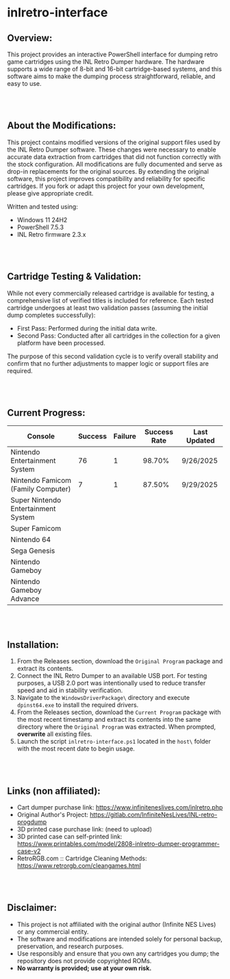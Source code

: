 # inlretro-interface

## Overview:
This project provides an interactive PowerShell interface for dumping retro game cartridges using the INL Retro Dumper hardware. The hardware supports a wide range of 8-bit and 16-bit cartridge-based systems, and this software aims to make the dumping process straightforward, reliable, and easy to use.

<br/><br/>
## About the Modifications:
This project contains modified versions of the original support files used by the INL Retro Dumper software. These changes were necessary to enable accurate data extraction from cartridges that did not function correctly with the stock configuration. All modifications are fully documented and serve as drop-in replacements for the original sources. By extending the original software, this project improves compatibility and reliability for specific cartridges. If you fork or adapt this project for your own development, please give appropriate credit.

Written and tested using:
* Windows 11 24H2
* PowerShell 7.5.3
* INL Retro firmware 2.3.x

<br/><br/>
## Cartridge Testing & Validation:
While not every commercially released cartridge is available for testing, a comprehensive list of verified titles is included for reference. Each tested cartridge undergoes at least two validation passes (assuming the initial dump completes successfully):
- First Pass: Performed during the initial data write.
- Second Pass: Conducted after all cartridges in the collection for a given platform have been processed.

The purpose of this second validation cycle is to verify overall stability and confirm that no further adjustments to mapper logic or support files are required.

<br/><br/>
## Current Progress:
| Console | Success | Failure | Success Rate | Last Updated |
| -- | -- | -- | -- | -- |
| Nintendo Entertainment System | 76 | 1 | 98.70% | 9/26/2025 |
| Nintendo Famicom (Family Computer) | 7 | 1 | 87.50% | 9/29/2025 |
| Super Nintendo Entertainment System | | | | |
| Super Famicom | | | | |
| Nintendo 64 | | | | |
| Sega Genesis | | | | |
| Nintendo Gameboy | | | | |
| Nintendo Gameboy Advance | | | | |

<br/><br/>
## Installation:
1. From the Releases section, download the `Original Program` package and extract its contents.
2. Connect the INL Retro Dumper to an available USB port. For testing purposes, a USB 2.0 port was intentionally used to reduce transfer speed and aid in stability verification.
3. Navigate to the `WindowsDriverPackage\` directory and execute `dpinst64.exe` to install the required drivers.
4. From the Releases section, download the `Current Program` package with the most recent timestamp and extract its contents into the same directory where the `Original Program` was extracted. When prompted, **overwrite** all existing files.
5. Launch the script `inlretro-interface.ps1` located in the `host\` folder with the most recent date to begin usage.

<br/><br/>
## Links (non affiliated):
- Cart dumper purchase link: https://www.infiniteneslives.com/inlretro.php
- Original Author's Project: https://gitlab.com/InfiniteNesLives/INL-retro-progdump
- 3D printed case purchase link: (need to upload)
- 3D printed case can self-printed link: https://www.printables.com/model/2808-inlretro-dumper-programmer-case-v2
- RetroRGB.com :: Cartridge Cleaning Methods: https://www.retrorgb.com/cleangames.html

<br/><br/>
## Disclaimer:
- This project is not affiliated with the original author (Infinite NES Lives) or any commercial entity.
- The software and modifications are intended solely for personal backup, preservation, and research purposes.
- Use responsibly and ensure that you own any cartridges you dump; the repository does not provide copyrighted ROMs.
- **No warranty is provided; use at your own risk.**
